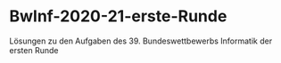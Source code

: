 # BwInf-2020-21-erste-Runde
Lösungen zu den Aufgaben des 39. Bundeswettbewerbs Informatik der ersten Runde

